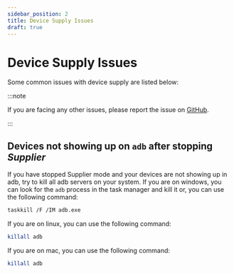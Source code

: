 ```yaml
---
sidebar_position: 2
title: Device Supply Issues
draft: true
---
```


# Device Supply Issues

Some common issues with device supply are listed below:

:::note

If you are facing any other issues, please report the issue on [GitHub](https://github.com/mobi-nex/adborc/issues).

:::

## Devices not showing up on `adb` after stopping *Supplier*

If you have stopped Supplier mode and your devices are not showing up in adb, try to kill all adb servers on your system.
If you are on windows, you can look for the `adb` process in the task manager and kill it or, you can use the following command:

```bash
taskkill /F /IM adb.exe
```

If you are on linux, you can use the following command:

```bash
killall adb
```

If you are on mac, you can use the following command:

```bash
killall adb
```
